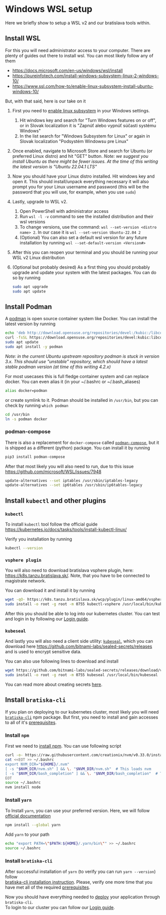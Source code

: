 # Windows WSL setup

Here we briefly show to setup a WSL v2 and our bratislava tools within.

## Install WSL

For this you will need administrator access to your computer. There are plenty of guides out there to install wsl. You can most likely follow any of them

- https://docs.microsoft.com/en-us/windows/wsl/install
- https://pureinfotech.com/install-windows-subsystem-linux-2-windows-10/
- https://www.ssl.com/how-to/enable-linux-subsystem-install-ubuntu-windows-10/

But, with that said, here is our take on it

1. First you need to [enable linux subsystem](https://www.ssl.com/how-to/enable-linux-subsystem-install-ubuntu-windows-10/) in your Windows settings.
   1. Hit windows key and search for "Turn Windows features on or off", or in Slovak localization it is "Zapnúť alebo vypnúť súčasti systému Windows"
   2. In the list search for "Windows Subsystem for Linux" or again in Slovak localization "Podsystém Windowsu pre Linux"
2. Once enabled, navigate to Microsoft Store and search for Ubuntu (or preferred Linux distro) and hit "GET" button. _Note: we suggest you install Ubuntu as there might be fewer issues. At the time of this writing the latest version is "Ubuntu 22.04.1 LTS"_
3. Now you should have your Linux distro installed. Hit windows key and open it. This should install/unpack everything necessary it will also prompt you for your Linux username and password (this will be the password that you will use, for example, when you use `sudo`)
4. Lastly, upgrade to WSL v2.
   1. Open PowerShell with administrator access
   2. Run `wsl -l -v` command to see the installed distribution and their wsl versions
   3. To change versions, use the command: `wsl --set-version <distro name> 2`. In our case it is `wsl --set-version Ubuntu-22.04 2`
   4. (Optional) You can also set a default wsl version for any future installation by running `wsl --set-default-version <Version#>`
5. After this you can reopen your terminal and you should be running your WSL v2 Linux distribution
6. (Optional but probably desired) As a first thing you should probably upgrade and update your system with the latest packages. You can do so by running

   ```bash
   sudo apt upgrade
   sudo apt update
   ```

## Install Podman

A [podman](https://podman.io/) is open source container system like Docker. You can install the latest version by running

```bash
echo 'deb http://download.opensuse.org/repositories/devel:/kubic:/libcontainers:/unstable/xUbuntu_22.04/ /' | sudo tee /etc/apt/sources.list.d/devel:kubic:libcontainers:unstable.list
curl -fsSL https://download.opensuse.org/repositories/devel:kubic:libcontainers:unstable/xUbuntu_22.04/Release.key | gpg --dearmor | sudo tee /etc/apt/trusted.gpg.d/devel_kubic_libcontainers_unstable.gpg > /dev/null
sudo apt update
sudo apt install -y podman
```

_Note: in the current Ubuntu upstream repository podman is stuck in version 3.x. This should use "unstable" repository, which should have a latest stable podman version (at time of this writing 4.2.x)_

For most usecases this is full fledge container system and can replace docker. You can even alias it (in your ~/.bashrc or ~/.bash_aliases)

```bash
alias docker=podman
```

or create symlink to it. Podman should be installed in `/usr/bin`, but you can check by running `which podman`

```bash
cd /usr/bin
ln -s podman docker
```

### podman-compose

There is also a replacement for `docker-compose` called [`podman-compose`](https://github.com/containers/podman-compose), but it is shipped as a different (python) package. You can install it by running

```bash
pip3 install podman-compose
```

After that most likely you will also need to run, due to this issue https://github.com/microsoft/WSL/issues/7948

```bash
update-alternatives --set iptables /usr/sbin/iptables-legacy
update-alternatives --set ip6tables /usr/sbin/ip6tables-legacy
```

## Install `kubectl` and other plugins

### `kubectl`

To install `kubectl` tool follow the official guide https://kubernetes.io/docs/tasks/tools/install-kubectl-linux/

Verify you installation by running

```bash
kubectl --version
```

### `vsphere plugin`

You will also need to download bratislava vsphere plugin, here: https://k8s.tanzu.bratislava.sk/. Note, that you have to be connected to magistrate network.

You can download it and install it by running

```bash
wget -qO- https://k8s.tanzu.bratislava.sk/wcp/plugin/linux-amd64/vsphere-plugin.zip | tar xzv
sudo install -o root -g root -m 0755 kubectl-vsphere /usr/local/bin/kubectl-vsphere
```

After this you should be able to log into our kubernetes cluster. You can test and login in by following our [Login guide](../onboarding/kubernetes-lens-setup).

### `kubeseal`

And lastly you will also need a client side utility: [`kubeseal`](https://github.com/bitnami-labs/sealed-secrets/), which you can download here https://github.com/bitnami-labs/sealed-secrets/releases and is used to encrypt sensitive data.

You can also use following lines to download and install

```bash
wget https://github.com/bitnami-labs/sealed-secrets/releases/download/v0.18.1/kubeseal-0.18.1-linux-$(dpkg --print-architecture).tar.gz -qO- | tar xvz
sudo install -o root -g root -m 0755 kubeseal /usr/local/bin/kubeseal
```

You can read more about creating secrets [here](../deployment-and-infrastructure/env-vars-and-secrets).

## Install `bratiska-cli`

If you plan on deploying to our kubernetes cluster, most likely you will need [`bratiska-cli`](https://github.com/bratislava/bratiska-cli) npm package.
But first, you need to install and gain accesses to all of it's [prerequisites](https://github.com/bratislava/bratiska-cli#prerequisites).

### Install `npm`

First we need to [install npm](https://stackoverflow.com/a/61976982). You can use following script

```bash
curl -o- https://raw.githubusercontent.com/creationix/nvm/v0.33.0/install.sh | bash
cat <<EOT >> ~/.bashrc
export NVM_DIR="${HOME}/.nvm"
[ -s "$NVM_DIR/nvm.sh" ] && \. "$NVM_DIR/nvm.sh"  # This loads nvm
[ -s "$NVM_DIR/bash_completion" ] && \. "$NVM_DIR/bash_completion"  # This loads nvm bash_completion
EOT
source ~/.bashrc
nvm install node
```

### Install `yarn`

To Install `yarn`, you can use your preferred version. Here, we will follow [official documentation](https://classic.yarnpkg.com/lang/en/docs/install/)

```bash
npm install --global yarn
```

Add `yarn` to your path

```bash
echo "export PATH=\"$PATH:${HOME}/.yarn/bin\"" >> ~/.bashrc
source ~/.bashrc
```

### Install `bratiska-cli`

After successful installation of `yarn` (to verify you can run `yarn --version`) follow  
[bratiska-cli installation instruction](https://github.com/bratislava/bratiska-cli#installation). Please, verify one more time that you have met all of the required [prerequisites](https://github.com/bratislava/bratiska-cli#prerequisites).

Now you should have everything needed to [deploy](https://github.com/bratislava/bratiska-cli#deployment) your application through `bratiska-cli`.  
To login to our cluster you can follow our [Login guide](../onboarding/kubernetes-lens-setup).
